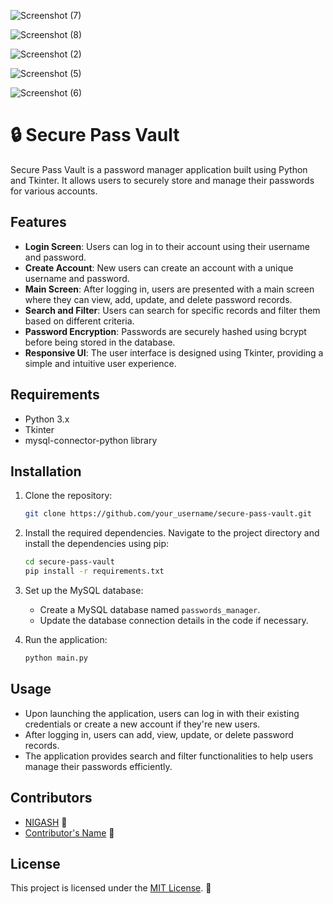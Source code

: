 ![Screenshot (7)](https://github.com/NIGASH333/Password-Manager/assets/113447646/872e1e5a-ed85-427c-a8c1-930cd241f48c)


![Screenshot (8)](https://github.com/NIGASH333/Password-Manager/assets/113447646/bb1c4738-ab1d-4128-8e27-cb6e6fc10a30)


![Screenshot (2)](https://github.com/NIGASH333/Password-Manager/assets/113447646/6c578e8d-6062-4cb1-b5ae-8546159112dd)


![Screenshot (5)](https://github.com/NIGASH333/Password-Manager/assets/113447646/68dffd09-6fea-47eb-97d8-df623400d93a)


![Screenshot (6)](https://github.com/NIGASH333/Password-Manager/assets/113447646/7311a72c-bbc7-4f51-a522-b789631a3f83)


# 🔒 Secure Pass Vault

Secure Pass Vault is a password manager application built using Python and Tkinter. It allows users to securely store and manage their passwords for various accounts.

## Features

- **Login Screen**: Users can log in to their account using their username and password.
- **Create Account**: New users can create an account with a unique username and password.
- **Main Screen**: After logging in, users are presented with a main screen where they can view, add, update, and delete password records.
- **Search and Filter**: Users can search for specific records and filter them based on different criteria.
- **Password Encryption**: Passwords are securely hashed using bcrypt before being stored in the database.
- **Responsive UI**: The user interface is designed using Tkinter, providing a simple and intuitive user experience.

## Requirements

- Python 3.x
- Tkinter
- mysql-connector-python library

## Installation

1. Clone the repository:

    ```bash
    git clone https://github.com/your_username/secure-pass-vault.git
    ```

2. Install the required dependencies. Navigate to the project directory and install the dependencies using pip:

    ```bash
    cd secure-pass-vault
    pip install -r requirements.txt
    ```

3. Set up the MySQL database:
    - Create a MySQL database named `passwords_manager`.
    - Update the database connection details in the code if necessary.

4. Run the application:

    ```bash
    python main.py
    ```

## Usage

- Upon launching the application, users can log in with their existing credentials or create a new account if they're new users.
- After logging in, users can add, view, update, or delete password records.
- The application provides search and filter functionalities to help users manage their passwords efficiently.

## Contributors

- [NIGASH](https://github.com/NIGASH333) 🚀
- [Contributor's Name](https://github.com/contributor_username) 🌟

## License

This project is licensed under the [MIT License](LICENSE). 📝

